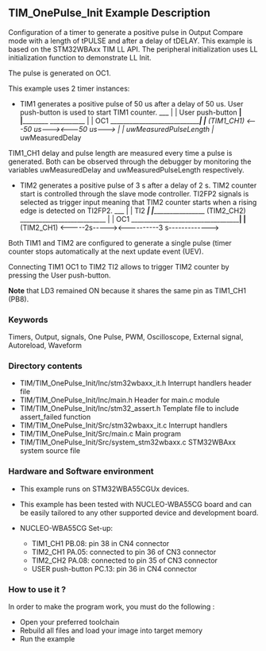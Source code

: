 ## <b>TIM_OnePulse_Init Example Description</b>

Configuration of a timer to generate a positive pulse in
Output Compare mode with a length of tPULSE and after a delay of tDELAY. This example
is based on the STM32WBAxx TIM LL API. The peripheral initialization uses
LL initialization function to demonstrate LL Init.

The pulse is generated on OC1.

This example uses 2 timer instances:

  - TIM1 generates a positive pulse of 50 us after a delay of 50 us. User push-button
    is used to start TIM1 counter.
                                              ___
                                             |   |
    User push-button ________________________|   |________________________________
                                                            ___________
                                                           |           |
    OC1              ______________________________________|           |________
    (TIM1_CH1)                                <---50 us---><---50 us--->
                                                |            |_ uwMeasuredPulseLength
                                                |_ uwMeasuredDelay

  TIM1_CH1 delay and pulse length are measured every time a pulse is generated.
  Both can be observed through the debugger by monitoring the variables uwMeasuredDelay and
  uwMeasuredPulseLength respectively.

  - TIM2 generates a positive pulse of 3 s after a delay of 2 s. TIM2 counter start
    is controlled through the slave mode controller. TI2FP2 signals is selected as
    trigger input meaning that TIM2 counter starts when a rising edge is detected on
    TI2FP2.
                                  ___
                                 |   |
    TI2 _________________________|   |_________________________________________
    (TIM2_CH2)
                                               ___________________________
                                              |                           |
    OC1 ______________________________________|                           |____
    (TIM2_CH1)                   <-----2s-----><----------3 s------------->



Both TIM1 and TIM2 are configured to generate a single pulse (timer counter
stops automatically at the next update event (UEV).

Connecting TIM1 OC1 to TIM2 TI2 allows to trigger TIM2 counter by pressing
the User push-button.

**Note** that LD3 remained ON because it shares the same pin as TIM1_CH1 (PB8).

### <b>Keywords</b>

Timers, Output, signals, One Pulse, PWM, Oscilloscope, External signal, Autoreload, Waveform

### <b>Directory contents</b>

  - TIM/TIM_OnePulse_Init/Inc/stm32wbaxx_it.h         Interrupt handlers header file
  - TIM/TIM_OnePulse_Init/Inc/main.h                  Header for main.c module
  - TIM/TIM_OnePulse_Init/Inc/stm32_assert.h          Template file to include assert_failed function
  - TIM/TIM_OnePulse_Init/Src/stm32wbaxx_it.c         Interrupt handlers
  - TIM/TIM_OnePulse_Init/Src/main.c                  Main program
  - TIM/TIM_OnePulse_Init/Src/system_stm32wbaxx.c     STM32WBAxx system source file

### <b>Hardware and Software environment</b>

  - This example runs on STM32WBA55CGUx devices.

  - This example has been tested with NUCLEO-WBA55CG board and can be
    easily tailored to any other supported device and development board.

  - NUCLEO-WBA55CG Set-up:
      - TIM1_CH1  PB.08: pin 38 in CN4 connector
      - TIM2_CH1  PA.05: connected to pin 36 of CN3 connector
      - TIM2_CH2  PA.08: connected to pin 35 of CN3 connector
	  - USER push-button PC.13: pin 36 in CN4 connector

### <b>How to use it ?</b>

In order to make the program work, you must do the following :

 - Open your preferred toolchain
 - Rebuild all files and load your image into target memory
 - Run the example



